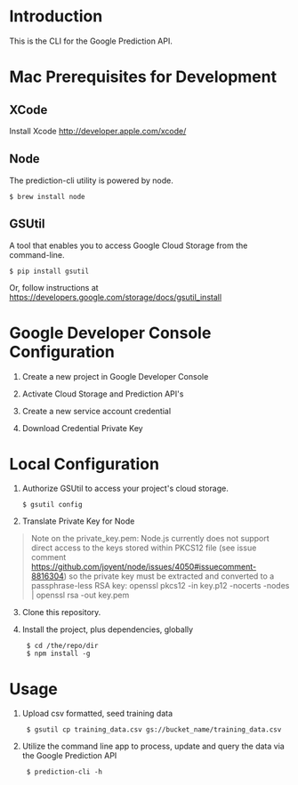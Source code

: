# Introduction

This is the CLI for the Google Prediction API.


# Mac Prerequisites for Development

## XCode
Install Xcode <http://developer.apple.com/xcode/>

## Node
The prediction-cli utility is powered by node.

    $ brew install node
    
## GSUtil
A tool that enables you to access Google Cloud Storage from the command-line.

    $ pip install gsutil
    
Or, follow instructions at https://developers.google.com/storage/docs/gsutil_install

# Google Developer Console Configuration

1. Create a new project in Google Developer Console

2. Activate Cloud Storage and Prediction API's

3. Create a new service account credential

4. Download Credential Private Key


# Local Configuration

1.  Authorize GSUtil to access your project's cloud storage.

        $ gsutil config

2. Translate Private Key for Node

> Note on the private_key.pem:
> Node.js currently does not support direct access to the keys stored within PKCS12 file
> (see issue comment https://github.com/joyent/node/issues/4050#issuecomment-8816304)
> so the private key must be extracted and converted to a passphrase-less RSA key:
> openssl pkcs12 -in key.p12 -nocerts -nodes | openssl rsa -out key.pem

3. Clone this repository.

4. Install the project, plus dependencies, globally

        $ cd /the/repo/dir
        $ npm install -g

# Usage

1. Upload csv formatted, seed training data

        $ gsutil cp training_data.csv gs://bucket_name/training_data.csv
        
2. Utilize the command line app to process, update and query the data via the Google Prediction API
        
        $ prediction-cli -h

